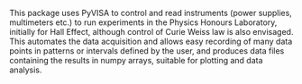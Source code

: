 This package uses PyVISA to control and read instruments (power supplies, multimeters etc.) to run experiments in the Physics Honours Laboratory, initially for Hall Effect, although control of Curie Weiss law is also envisaged. This automates the data acquisition and allows easy recording of many data points in patterns or intervals defined by the user, and produces data files containing the results in numpy arrays, suitable for plotting and data analysis.
